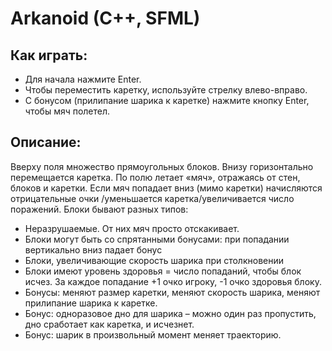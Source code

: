# Arkanoid (C++, SFML)
## Как играть: 
- Для начала нажмите Enter.
- Чтобы переместить каретку, используйте стрелку влево-вправо.
- С бонусом (прилипание шарика к каретке) нажмите кнопку Enter, чтобы мяч полетел.

## Описание:
Вверху поля множество прямоугольных блоков. Внизу горизонтально перемещается каретка. По полю летает «мяч», отражаясь от стен, блоков и каретки. Если мяч попадает вниз (мимо каретки) начисляются отрицательные очки /уменьшается каретка/увеличивается число поражений. Блоки бывают разных типов:
- Неразрушаемые. От них мяч просто отскакивает.
- Блоки могут быть со спрятанными бонусами: при попадании вертикально вниз падает бонус
- Блоки, увеличивающие скорость шарика при столкновении
- Блоки имеют уровень здоровья = число попаданий, чтобы блок исчез. За каждое попадание +1 очко игроку, -1 очко здоровья блоку.
- Бонусы: меняют размер каретки, меняют скорость шарика, меняют прилипание шарика к каретке. 
- Бонус: одноразовое дно для шарика – можно один раз пропустить, дно сработает как каретка, и исчезнет. 
- Бонус: шарик в произвольный момент меняет траекторию.
